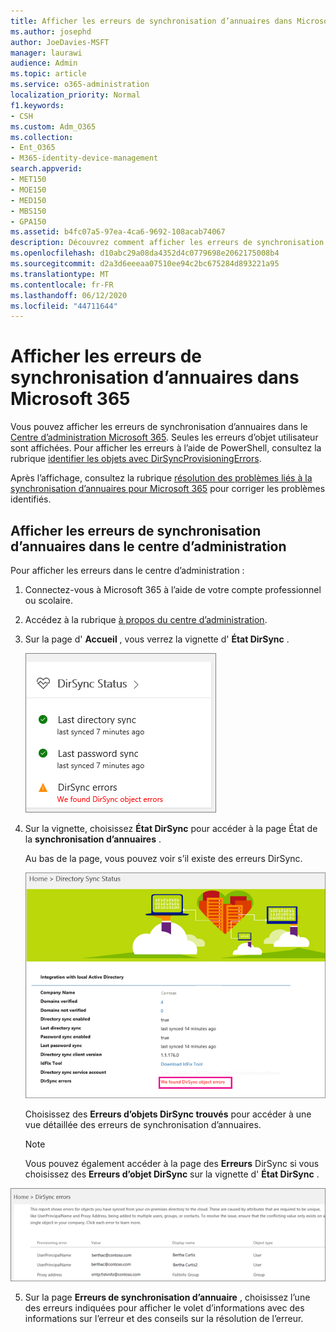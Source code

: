 ```yaml
---
title: Afficher les erreurs de synchronisation d’annuaires dans Microsoft 365
ms.author: josephd
author: JoeDavies-MSFT
manager: laurawi
audience: Admin
ms.topic: article
ms.service: o365-administration
localization_priority: Normal
f1.keywords:
- CSH
ms.custom: Adm_O365
ms.collection:
- Ent_O365
- M365-identity-device-management
search.appverid:
- MET150
- MOE150
- MED150
- MBS150
- GPA150
ms.assetid: b4fc07a5-97ea-4ca6-9692-108acab74067
description: Découvrez comment afficher les erreurs de synchronisation d’annuaires dans le centre d’administration Microsoft 365.
ms.openlocfilehash: d10abc29a08da4352d4c0779698e2062175008b4
ms.sourcegitcommit: d2a3d6eeeaa07510ee94c2bc675284d893221a95
ms.translationtype: MT
ms.contentlocale: fr-FR
ms.lasthandoff: 06/12/2020
ms.locfileid: "44711644"
---
```

# <a name="view-directory-synchronization-errors-in-microsoft-365"></a>Afficher les erreurs de synchronisation d’annuaires dans Microsoft 365

Vous pouvez afficher les erreurs de synchronisation d’annuaires dans le [Centre d’administration Microsoft 365](https://admin.microsoft.com). Seules les erreurs d’objet utilisateur sont affichées. Pour afficher les erreurs à l’aide de PowerShell, consultez la rubrique [identifier les objets avec DirSyncProvisioningErrors](https://docs.microsoft.com/azure/active-directory/hybrid/how-to-connect-syncservice-duplicate-attribute-resiliency).

Après l’affichage, consultez la rubrique [résolution des problèmes liés à la synchronisation d’annuaires pour Microsoft 365](fix-problems-with-directory-synchronization.md) pour corriger les problèmes identifiés.
  
## <a name="view-directory-synchronization-errors-in-the-admin-center"></a>Afficher les erreurs de synchronisation d’annuaires dans le centre d’administration

Pour afficher les erreurs dans le centre d’administration :
  
1. Connectez-vous à Microsoft 365 à l’aide de votre compte professionnel ou scolaire. 
    
2. Accédez à la rubrique [à propos du centre d’administration](https://support.office.com/article/758befc4-0888-4009-9f14-0d147402fd23).
    
3. Sur la page d' **Accueil** , vous verrez la vignette d' **État DirSync** . 
    
    ![Vignette d’État DirSync dans l’aperçu du centre d’administration](media/060006e9-de61-49d5-8979-e77cda198e71.png)
  
4. Sur la vignette, choisissez **État DirSync** pour accéder à la page État de la **synchronisation d’annuaires** . 
    
    Au bas de la page, vous pouvez voir s’il existe des erreurs DirSync.
    
    ![Sur la page État de la synchronisation d’annuaires, vous pouvez voir s’il existe des erreurs d’objet DirSync](media/882094a3-80d3-4aae-b90b-78b27047974c.png)
  
    Choisissez des **Erreurs d’objets DirSync trouvés** pour accéder à une vue détaillée des erreurs de synchronisation d’annuaires. 
    
    > [!NOTE]
    > Vous pouvez également accéder à la page des **Erreurs** DirSync si vous choisissez des **Erreurs d’objet DirSync** sur la vignette d' **État DirSync** . 
  
![Page des erreurs DirSync](media/a6e302d4-6be7-4e3a-b4b5-81c5a2c02952.png)
  
5. Sur la page **Erreurs de synchronisation d’annuaire** , choisissez l’une des erreurs indiquées pour afficher le volet d’informations avec des informations sur l’erreur et des conseils sur la résolution de l’erreur. 
